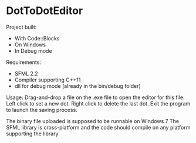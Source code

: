 # DotToDotEditor

Project built:
- With Code::Blocks
- On Windows
- In Debug mode

Requirements:
- SFML 2.2
- Compiler supporting C++11
- dll for debug mode (already in the bin/debug folder)

Usage:
Drag-and-drop a file on the .exe file to open the editor for this file. 
Left click to set a new dot.
Right click to delete the last dot.
Exit the program to launch the saving process.

The binary file uploaded is supposed to be runnable on Windows 7
The SFML library is cross-platform and the code should compile on any platform supporting the library
